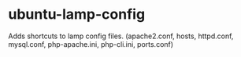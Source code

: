 ubuntu-lamp-config
==================

Adds shortcuts to lamp config files. (apache2.conf, hosts, httpd.conf, mysql.conf, php-apache.ini, php-cli.ini, ports.conf)
